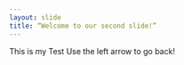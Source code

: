```yaml
---
layout: slide
title: “Welcome to our second slide!”
---
```

This is my Test
Use the left arrow to go back!
